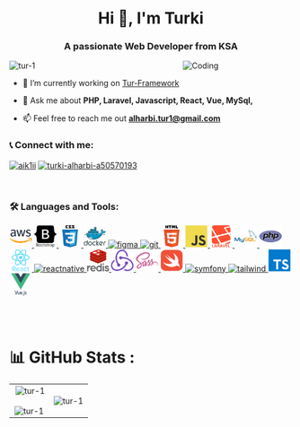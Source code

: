 
<h1 align="center">Hi 👋, I'm Turki</h1>
<h3 align="center">A passionate Web Developer from KSA</h3>
<img align="right" alt="Coding" width="195" src="https://images-wixmp-ed30a86b8c4ca887773594c2.wixmp.com/f/c2046041-a08f-46bd-85d1-27ffbe7b4585/dbo9hr9-d1c0ac4a-669b-4ff3-b44b-6573079f1867.gif?token=eyJ0eXAiOiJKV1QiLCJhbGciOiJIUzI1NiJ9.eyJzdWIiOiJ1cm46YXBwOjdlMGQxODg5ODIyNjQzNzNhNWYwZDQxNWVhMGQyNmUwIiwiaXNzIjoidXJuOmFwcDo3ZTBkMTg4OTgyMjY0MzczYTVmMGQ0MTVlYTBkMjZlMCIsIm9iaiI6W1t7InBhdGgiOiJcL2ZcL2MyMDQ2MDQxLWEwOGYtNDZiZC04NWQxLTI3ZmZiZTdiNDU4NVwvZGJvOWhyOS1kMWMwYWM0YS02NjliLTRmZjMtYjQ0Yi02NTczMDc5ZjE4NjcuZ2lmIn1dXSwiYXVkIjpbInVybjpzZXJ2aWNlOmZpbGUuZG93bmxvYWQiXX0.owAgL46ZfcMrK0tJ36eAYrhsbo6uST416jtUB-K1SoE">

<p align="left"> <img src="https://komarev.com/ghpvc/?username=tur-1&label=Profile%20views&color=0e75b6&style=flat" alt="tur-1" /> </p>

- 🔭 I’m currently working on [Tur-Framework](https://github.com/Tur-1/Tur-Framework)

- 💬 Ask me about **PHP, Laravel, Javascript, React, Vue, MySql,**

- 📫 Feel free to reach me out **alharbi.tur1@gmail.com**

<h3 align="left"> 📞 Connect with me:</h3>
<p align="left">
<a href="https://twitter.com/aik1ii" target="blank"><img align="center" src="https://raw.githubusercontent.com/rahuldkjain/github-profile-readme-generator/master/src/images/icons/Social/twitter.svg" alt="aik1ii" height="30" width="40" /></a>
<a href="https://linkedin.com/in/turki-alharbi-a50570193" target="blank"><img align="center" src="https://raw.githubusercontent.com/rahuldkjain/github-profile-readme-generator/master/src/images/icons/Social/linked-in-alt.svg" alt="turki-alharbi-a50570193" height="30" width="40" /></a>
</p>
<br/>
<h3 align="left">🛠 Languages and Tools:</h3>
<p align="left"> <a href="https://aws.amazon.com" target="_blank" rel="noreferrer"> <img src="https://raw.githubusercontent.com/devicons/devicon/master/icons/amazonwebservices/amazonwebservices-original-wordmark.svg" alt="aws" width="40" height="40"/> </a> <a href="https://getbootstrap.com" target="_blank" rel="noreferrer"> <img src="https://raw.githubusercontent.com/devicons/devicon/master/icons/bootstrap/bootstrap-plain-wordmark.svg" alt="bootstrap" width="40" height="40"/> </a> <a href="https://www.w3schools.com/css/" target="_blank" rel="noreferrer"> <img src="https://raw.githubusercontent.com/devicons/devicon/master/icons/css3/css3-original-wordmark.svg" alt="css3" width="40" height="40"/> </a> <a href="https://www.docker.com/" target="_blank" rel="noreferrer"> <img src="https://raw.githubusercontent.com/devicons/devicon/master/icons/docker/docker-original-wordmark.svg" alt="docker" width="40" height="40"/> </a> <a href="https://www.figma.com/" target="_blank" rel="noreferrer"> <img src="https://www.vectorlogo.zone/logos/figma/figma-icon.svg" alt="figma" width="40" height="40"/> </a> <a href="https://git-scm.com/" target="_blank" rel="noreferrer"> <img src="https://www.vectorlogo.zone/logos/git-scm/git-scm-icon.svg" alt="git" width="40" height="40"/> </a> <a href="https://www.w3.org/html/" target="_blank" rel="noreferrer"> <img src="https://raw.githubusercontent.com/devicons/devicon/master/icons/html5/html5-original-wordmark.svg" alt="html5" width="40" height="40"/> </a> <a href="https://developer.mozilla.org/en-US/docs/Web/JavaScript" target="_blank" rel="noreferrer"> <img src="https://raw.githubusercontent.com/devicons/devicon/master/icons/javascript/javascript-original.svg" alt="javascript" width="40" height="40"/> </a> <a href="https://laravel.com/" target="_blank" rel="noreferrer"> <img src="https://raw.githubusercontent.com/devicons/devicon/master/icons/laravel/laravel-plain-wordmark.svg" alt="laravel" width="40" height="40"/> </a> <a href="https://www.mysql.com/" target="_blank" rel="noreferrer"> <img src="https://raw.githubusercontent.com/devicons/devicon/master/icons/mysql/mysql-original-wordmark.svg" alt="mysql" width="40" height="40"/> </a> <a href="https://www.php.net" target="_blank" rel="noreferrer"> <img src="https://raw.githubusercontent.com/devicons/devicon/master/icons/php/php-original.svg" alt="php" width="40" height="40"/> </a> <a href="https://reactjs.org/" target="_blank" rel="noreferrer"> <img src="https://raw.githubusercontent.com/devicons/devicon/master/icons/react/react-original-wordmark.svg" alt="react" width="40" height="40"/> </a> <a href="https://reactnative.dev/" target="_blank" rel="noreferrer"> <img src="https://reactnative.dev/img/header_logo.svg" alt="reactnative" width="40" height="40"/> </a> <a href="https://redis.io" target="_blank" rel="noreferrer"> <img src="https://raw.githubusercontent.com/devicons/devicon/master/icons/redis/redis-original-wordmark.svg" alt="redis" width="40" height="40"/> </a> <a href="https://redux.js.org" target="_blank" rel="noreferrer"> <img src="https://raw.githubusercontent.com/devicons/devicon/master/icons/redux/redux-original.svg" alt="redux" width="40" height="40"/> </a> <a href="https://sass-lang.com" target="_blank" rel="noreferrer"> <img src="https://raw.githubusercontent.com/devicons/devicon/master/icons/sass/sass-original.svg" alt="sass" width="40" height="40"/> </a> <a href="https://developer.apple.com/swift/" target="_blank" rel="noreferrer"> <img src="https://raw.githubusercontent.com/devicons/devicon/master/icons/swift/swift-original.svg" alt="swift" width="40" height="40"/> </a> <a href="https://symfony.com" target="_blank" rel="noreferrer"> <img src="https://symfony.com/logos/symfony_black_03.svg" alt="symfony" width="40" height="40"/> </a> <a href="https://tailwindcss.com/" target="_blank" rel="noreferrer"> <img src="https://www.vectorlogo.zone/logos/tailwindcss/tailwindcss-icon.svg" alt="tailwind" width="40" height="40"/> </a> <a href="https://www.typescriptlang.org/" target="_blank" rel="noreferrer"> <img src="https://raw.githubusercontent.com/devicons/devicon/master/icons/typescript/typescript-original.svg" alt="typescript" width="40" height="40"/> </a> <a href="https://vuejs.org/" target="_blank" rel="noreferrer"> <img src="https://raw.githubusercontent.com/devicons/devicon/master/icons/vuejs/vuejs-original-wordmark.svg" alt="vuejs" width="40" height="40"/> </a> </p>

<br></br>
# 📊 GitHub Stats :

<p align="center">
 
<table align="center">
<tr border="none">
<td width="50%" align="center"> 
 &nbsp;<img align="center" src="https://github-readme-stats.vercel.app/api?username=tur-1&show_icons=true&locale=en&theme=midnight-purple&hide_border=false" alt="tur-1" /> 
  <br></br> 
 <img align="center" src="https://github-readme-streak-stats.herokuapp.com/?user=tur-1&theme=midnight-purple&hide_border=false" alt="tur-1" /> 
</td>

<td width="50%" align="center"> 
<img align="center" src="https://github-readme-stats.vercel.app/api/top-langs?username=tur-1&show_icons=true&locale=en&layout=compact&theme=midnight-purple&hide_border=false" alt="tur-1" />
  </td>
</tr>
</table>
</p>    
